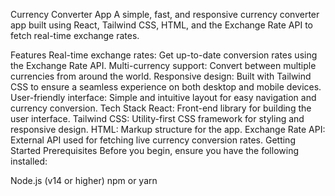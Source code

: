 Currency Converter App
A simple, fast, and responsive currency converter app built using React, Tailwind CSS, HTML, and the Exchange Rate API to fetch real-time exchange rates.

Features
Real-time exchange rates: Get up-to-date conversion rates using the Exchange Rate API.
Multi-currency support: Convert between multiple currencies from around the world.
Responsive design: Built with Tailwind CSS to ensure a seamless experience on both desktop and mobile devices.
User-friendly interface: Simple and intuitive layout for easy navigation and currency conversion.
Tech Stack
React: Front-end library for building the user interface.
Tailwind CSS: Utility-first CSS framework for styling and responsive design.
HTML: Markup structure for the app.
Exchange Rate API: External API used for fetching live currency conversion rates.
Getting Started
Prerequisites
Before you begin, ensure you have the following installed:

Node.js (v14 or higher)
npm or yarn
